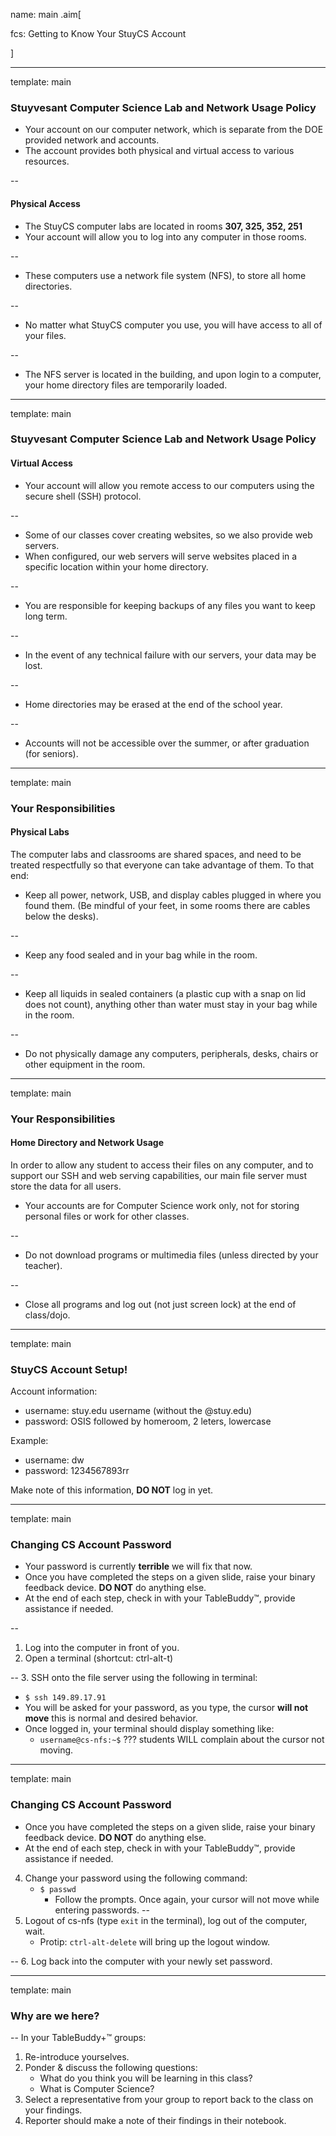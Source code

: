 name: main
.aim[<div>
fcs: Getting to Know Your StuyCS Account
</div>]

---
template: main

### Stuyvesant Computer Science Lab and Network Usage Policy

- Your account on our computer network, which is separate from the DOE provided network and accounts.
- The account provides both physical and virtual access to various resources.

--

#### Physical Access

- The StuyCS computer labs are located in rooms __307, 325, 352, 251__
- Your account will allow you to log into any computer in those rooms.

--
- These computers use a network file system (NFS), to store all home directories.

--
- No matter what StuyCS computer you use, you will have access to all of your files.

--
- The NFS server is located in the building, and upon login to a computer, your home directory files are temporarily loaded.

---
template: main
### Stuyvesant Computer Science Lab and Network Usage Policy

#### Virtual Access

- Your account will allow you remote access to our computers using the secure shell (SSH) protocol.

--
- Some of our classes cover creating websites, so we also provide web servers.
- When configured, our web servers will serve websites placed in a specific location within your home directory.

--
- You are responsible for keeping backups of any files you want to keep long term.

--
- In the event of any technical failure with our servers, your data may be lost.

--
- Home directories may be erased at the end of the school year.

--
- Accounts will not be accessible over the summer, or after graduation (for seniors).

---
template: main

### Your Responsibilities

#### Physical Labs

The computer labs and classrooms are shared spaces, and need to be treated respectfully so that everyone can take advantage of them. To that end:

- Keep all power, network, USB, and display cables plugged in where you found them. (Be mindful of your feet, in some rooms there are cables below the desks).

--
- Keep any food sealed and in your bag while in the room.

--
- Keep all liquids in sealed containers (a plastic cup with a snap on lid does not count), anything other than water must stay in your bag while in the room.

--
- Do not physically damage any computers, peripherals, desks, chairs or other equipment in the room.

---
template: main

### Your Responsibilities

#### Home Directory and Network Usage

In order to allow any student to access their files on any computer, and to support our SSH and web serving capabilities, our main file server must store the data for all users.

- Your accounts are for Computer Science work only, not for storing personal files or work for other classes.

--
- Do not download programs or multimedia files (unless directed by your teacher).

--
- Close all programs and log out (not just screen lock) at the end of class/dojo.

---
template: main

### StuyCS Account Setup!
Account information:
* username: stuy.edu username (without the @stuy.edu)
* password: OSIS followed by homeroom, 2 leters, lowercase

Example:
* username: dw
* password: 1234567893rr

Make note of this information, __DO NOT__ log in yet.

---
template: main

### Changing CS Account Password
- Your password is currently __terrible__ we will fix that now.
- Once you have completed the steps on a given slide, raise your binary feedback device. __DO NOT__ do anything else.
- At the end of each step, check in with your TableBuddy™, provide assistance if needed.

--

1. Log into the computer in front of you.
2. Open a terminal (shortcut: ctrl-alt-t)

--
3. SSH onto the file server using the following in terminal:
   * `$ ssh 149.89.17.91`
   * You will be asked for your password, as you type, the cursor __will not move__ this is normal and desired behavior.
   * Once logged in, your terminal should display something like:
     - `username@cs-nfs:~$`
???
students WILL complain about the cursor not moving.

---
template: main

### Changing CS Account Password
- Once you have completed the steps on a given slide, raise your binary feedback device. __DO NOT__ do anything else.
- At the end of each step, check in with your TableBuddy™, provide assistance if needed.

4. Change your password using the following command:
   * `$ passwd`
     - Follow the prompts. Once again, your cursor will not move while entering passwords.
--
5. Logout of cs-nfs (type `exit` in the terminal), log out of the computer, wait.
   * Protip: `ctrl-alt-delete` will bring up the logout window.

--
6. Log back into the computer with your newly set password.

---
template: main

### Why are we here?

--
In your TableBuddy+™ groups:
1. Re-introduce yourselves.
2. Ponder & discuss the following questions:
   - What do you think you will be learning in this class?
   - What is Computer Science?
3. Select a representative from your group to report back to the class on your findings.
4. Reporter should make a note of their findings in their notebook.
